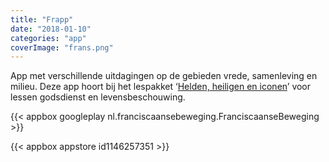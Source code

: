 ```yaml
---
title: "Frapp"
date: "2018-01-10"
categories: "app"
coverImage: "frans.png"
---
```


App met verschillende uitdagingen op de gebieden vrede, samenleving en milieu. Deze app hoort bij het lespakket ‘[Helden, heiligen en iconen](http://www.franciscaansebeweging.nl/content/activiteiten/studie-en-verdieping/helden-heiligen-en-iconen/studiedag-helden-heiligen-en-iconen/721/)’ voor lessen godsdienst en levensbeschouwing.

<!--more-->

{{< appbox googleplay nl.franciscaansebeweging.FranciscaanseBeweging >}}

{{< appbox appstore id1146257351 >}}
